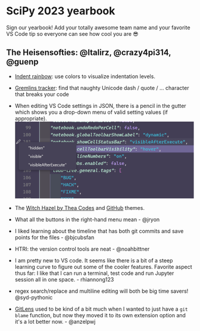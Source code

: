 # SciPy 2023 yearbook

Sign our yearbook! Add your totally awesome team name and your favorite VS Code tip so everyone can see how cool you are 😎

## The Heisensofties: @ltalirz, @crazy4pi314, @guenp

- [Indent rainbow](https://marketplace.visualstudio.com/items?itemName=oderwat.indent-rainbow): use colors to visualize indentation levels.
- [Gremlins tracker](https://marketplace.visualstudio.com/items?itemName=nhoizey.gremlins): find that naughty Unicode dash / quote / ... character that breaks your code
- When editing VS Code settings in JSON, there is a pencil in the gutter which shows you a drop-down menu of valid setting values (if appropriate).
![Screenshot of a JSON editor window with a pencil icon in the gutter which has a drop down for the valid setting values for that line.](static/setting-json-tip.png)
- The [Witch Hazel by Thea Codes](https://marketplace.visualstudio.com/items?itemName=TheaFlowers.witch-hazel) and [GitHub](https://marketplace.visualstudio.com/items?itemName=GitHub.github-vscode-theme) themes.

- What all the buttons in the right-hand menu mean - @jryon
- I liked learning about the timeline that has both git commits and save points for the files - @bjcubsfan
- HTRI: the version control tools are neat - @noahbittner
- I am pretty new to VS code. It seems like there is a bit of a steep learning curve to figure out some of the cooler features. Favorite aspect thus far: I like that I can run a terminal, test code and run Jupyter session all in one space. - rhiannong123
- regex search/replace and multiline editing will both be big time savers! @syd-pythonic
- [GitLens](https://marketplace.visualstudio.com/items?itemName=eamodio.gitlens) used to be kind of a bit much when I wanted to just have a `git blame` function, but now they moved it to its own extension option and it's a lot better now. - @anzelpwj

